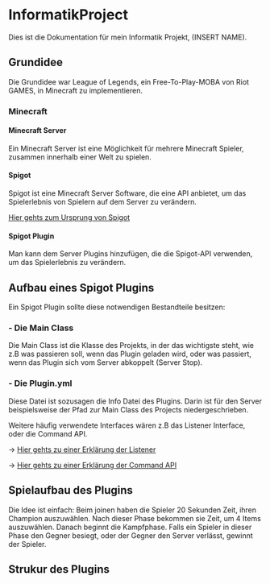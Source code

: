 # InformatikProject


Dies ist die Dokumentation für mein Informatik Projekt, (INSERT NAME).

## Grundidee
Die Grundidee war League of Legends, ein Free-To-Play-MOBA von Riot GAMES, in Minecraft zu implementieren. 

### Minecraft
#### Minecraft Server
Ein Minecraft Server ist eine Möglichkeit für mehrere Minecraft Spieler, zusammen innerhalb einer Welt zu spielen.
#### Spigot
Spigot ist eine Minecraft Server Software, die eine API anbietet, um das Spielerlebnis von Spielern auf dem Server zu verändern. 

[Hier gehts zum Ursprung von Spigot](https://www.spigotmc.org/wiki/history-of-spigot)
#### Spigot Plugin
Man kann dem Server Plugins hinzufügen, die die Spigot-API verwenden, um das Spielerlebnis zu verändern.

## Aufbau eines Spigot Plugins
Ein Spigot Plugin sollte diese notwendigen Bestandteile besitzen: 
### - Die Main Class
Die Main Class ist die Klasse des Projekts, in der das wichtigste steht, wie z.B was passieren soll, wenn das Plugin geladen wird, oder was passiert, wenn das Plugin sich vom Server abkoppelt (Server Stop).
### - Die Plugin.yml
Diese Datei ist sozusagen die Info Datei des Plugins. Darin ist für den Server beispielsweise der Pfad zur Main Class des Projects niedergeschrieben.

Weitere häufig verwendete Interfaces wären z.B das Listener Interface, oder die Command API.

-> [Hier gehts zu einer Erklärung der Listener](https://www.spigotmc.org/wiki/using-the-event-api)

-> [Hier gehts zu einer Erklärung der Command API](https://www.spigotmc.org/wiki/create-a-simple-command)

## Spielaufbau des Plugins
Die Idee ist einfach: Beim joinen haben die Spieler 20 Sekunden Zeit, ihren Champion auszuwählen. Nach dieser Phase bekommen sie Zeit, um 4 Items auszuwählen. Danach beginnt die Kampfphase. Falls ein Spieler in dieser Phase den Gegner besiegt, oder der Gegner den Server verlässt, gewinnt der Spieler.

## Strukur des Plugins
